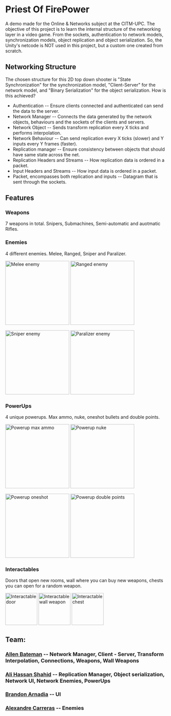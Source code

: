 # Priest Of FirePower
A demo made for the Online &amp; Networks subject at the CITM-UPC. The objective of this project is to learn the internal structure of the networking layer in a video game.
From the sockets, authentication to network models, synchronization models, object replication and object serialization. So, the Unity's netcode is NOT used in this project, but a custom one created from scratch.

## Networking Structure
The chosen structure for this 2D top down shooter is "State Synchronization" for the synchronization model, "Client-Server" for the network model, and "Binary Serialization" for the object serialization.
How is this achieved?

- Authentication -- Ensure clients connected and authenticated can send the data to the server.
- Network Manager -- Connects the data generated by the network objects, behaviours and the sockets of the clients and servers.
- Network Object -- Sends transform replication every X ticks and performs interpolation.
- Network Behaviour -- Can send replication every X ticks (slower) and Y inputs every Y frames (faster).
- Replication manager -- Ensure consistency between objects that should have same state across the net.
- Replication Headers and Streams -- How replication data is ordered in a packet.
- Input Headers and Streams -- How input data is ordered in a packet.
- Packet, encompasses both replication and inputs -- Datagram that is sent through the sockets.

## Features
### Weapons
7 weapons in total. Snipers, Submachines, Semi-automatic and auotmatic Rifles.
### Enemies
4 different enemies. Melee, Ranged, Sniper and Paralizer.

<img src="https://github.com/FeroXx07/Priest-Of-Firepower/blob/main/Docs/images/Enemy_melee.gif?raw=true" alt="Melee enemy" width="200" /> <img src="https://github.com/FeroXx07/Priest-Of-Firepower/blob/main/Docs/images/Enemy_ranged.gif?raw=true" alt="Ranged enemy" width="200" />

<img src="https://github.com/FeroXx07/Priest-Of-Firepower/blob/main/Docs/images/Enemy_sniper.gif?raw=true" alt="Sniper enemy" width="200" /> <img src="https://github.com/FeroXx07/Priest-Of-Firepower/blob/main/Docs/images/Enemy_paralizer.gif?raw=true" alt="Paralizer enemy" width="200" />
### PowerUps
4 unique powerups. Max ammo, nuke, oneshot bullets and double points.

<img src="https://github.com/FeroXx07/Priest-Of-Firepower/blob/main/Docs/images/Powerup_max-ammo.gif?raw=true" alt="Powerup max ammo" width="200" /> <img src="https://github.com/FeroXx07/Priest-Of-Firepower/blob/main/Docs/images/Powerup_nuke.gif?raw=true" alt="Powerup nuke" width="200" />

<img src="https://github.com/FeroXx07/Priest-Of-Firepower/blob/main/Docs/images/Powerup_oneshot.gif?raw=true" alt="Powerup oneshot" width="200" /> <img src="https://github.com/FeroXx07/Priest-Of-Firepower/blob/main/Docs/images/Powerup_double-points.gif?raw=true" alt="Powerup double points" width="200" />

### Interactables
Doors that open new rooms, wall where you can buy new weapons, chests you can open for a random weapon.

<img src="https://github.com/FeroXx07/Priest-Of-Firepower/blob/main/Docs/images/Interactable_door.gif?raw=true" alt="Interactable door" width="100" /> <img src="https://github.com/FeroXx07/Priest-Of-Firepower/blob/main/Docs/images/WallWeapon.gif?raw=true" alt="Interactable wall weapon" width="100" /> <img src="https://github.com/FeroXx07/Priest-Of-Firepower/blob/main/Docs/images/Interactable_chest.gif?raw=true" alt="Interactable chest" width="100" />

## Team:
### [Allen Bateman](https://github.com/allenbateman "Allen's Github Page") -- Network Manager, Client - Server, Transform Interpolation, Connections, Weapons, Wall Weapons
### [Ali Hassan Shahid](https://github.com/FeroXx07 "Ali's Github Page") -- Replication Manager, Object serialization, Network UI, Network Enemies, PowerUps
### [Brandon Arnadia](https://github.com/IconicGIT "Brandon's Github Page") -- UI
### [Alexandre Carreras](https://github.com/TheGewehr "Alexandre's Github Page") -- Enemies
